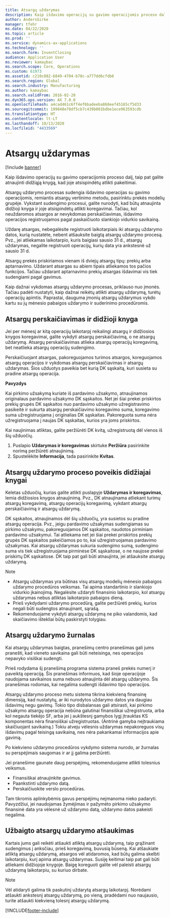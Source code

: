 ```yaml
---
title: Atsargų uždarymas
description: Kaip išdavimo operacijų su gavimo operacijomis proceso dalį, taip pat galite atnaujinti didžiąją knygą, kad joje atsispindėtų atlikti pakeitimai.
author: AndersGirke
manager: tfehr
ms.date: 04/22/2020
ms.topic: article
ms.prod: ''
ms.service: dynamics-ax-applications
ms.technology: ''
ms.search.form: InventClosing
audience: Application User
ms.reviewer: kamaybac
ms.search.scope: Core, Operations
ms.custom: 61973
ms.assetid: c210c882-6849-4704-b78c-a777dd6cfdb6
ms.search.region: Global
ms.search.industry: Manufacturing
ms.author: kamaybac
ms.search.validFrom: 2016-02-28
ms.dyn365.ops.version: AX 7.0.0
ms.openlocfilehash: a4cad461c6ff4ef6badeeba868eef45165cf5d33
ms.sourcegitcommit: 199848e78df5cb7c439b001bdbe1ece963593cdb
ms.translationtype: HT
ms.contentlocale: lt-LT
ms.lasthandoff: 10/13/2020
ms.locfileid: "4433569"
---
```

# <a name="inventory-close"></a>Atsargų uždarymas

[!include [banner](../includes/banner.md)]

Kaip išdavimo operacijų su gavimo operacijomis proceso dalį, taip pat galite atnaujinti didžiąją knygą, kad joje atsispindėtų atlikti pakeitimai.

Atsargų uždarymo procesas sudengia išdavimo operacijas su gavimo operacijomis, remiantis atsargų vertinimo metodu, pasirinktu prekės modelių grupėje. Vykstant sudengimo procesui, galite nurodyti, kad būtų atnaujinta didžioji knyga ir joje atsispindėtų atlikti koregavimai. Tačiau, kol neuždaromos atsargos ar nevykdomas perskaičiavimas, išdavimo operacijos registruojamos pagal paskaičiuoto slankiojo vidurkio savikainą. 

Uždarę atsargas, nebegalėsite registruoti laikotarpiais iki atsargų uždarymo datos, kurią nustatėte, nebent atšauksite baigtą atsargų uždarymo procesą. Pvz., jei atliekamas laikotarpio, kuris baigiasi sausio 31 d., atsargų uždarymas, negalite registruoti operacijų, kurių data yra ankstesnė už sausio 31 d. 

Atsargų prekės priskiriamos vienam iš dviejų atsargų tipų: prekių arba aptarnavimo. Uždarant atsargas su abiem tipais atliekamos tos pačios funkcijos. Tačiau uždarant aptarnavimo prekių atsargas išdavimai vis tiek sudengiami pagal gavimus. 

Kaip dažnai vykdomas atsargų uždarymo procesas, priklauso nuo įmonės. Tačiau padėti nustatyti, kaip dažnai reikėtų atlikti atsargų uždarymą, turėtų operacijų apimtis. Paprastai, dauguma įmonių atsargų uždarymus vykdo kartu su jų mėnesio pabaigos uždarymo ir suderinimo procedūromis.

## <a name="inventory-recalculation-and-the-general-ledger"></a>Atsargų perskaičiavimas ir didžioji knyga
Jei per mėnesį ar kitą operacijų laikotarpį reikalingi atsargų ir didžiosios knygos koregavimai, galite vykdyti atsargų perskaičiavimą, o ne atsargų uždarymą. Atsargų perskaičiavimas atlieka atsargų operacijų koregavimą, bet neatlieka atsargų operacijų sudengimo. 

Perskaičiuojant atsargas, pakoreguojamos turimos atsargos, koreguojamos atsargų operacijos ir vykdomas atsargų perskaičiavimas ir atsargų uždarymas. Šios užduotys paveikia bet kurią DK sąskaitą, kuri susieta su pradine atsargų operacija. 

**Pavyzdys** 

Kai pirkimo užsakymą kuriate iš pardavimo užsakymo, atnaujinamos originalaus pardavimo užsakymo DK sąskaitos. Net jei šiai prekei priskirtos prekių grupės DK sąskaitos nuo pardavimo užsakymo užregistravimo pasikeitė ir sukurta atsargų perskaičiavimo koregavimo suma, koregavimo suma užregistruojama į originalias DK sąskaitas. Pakoreguota suma nėra užregistruojama į naujas DK sąskaitas, kurios yra joms priskirtos. 

Kai naujinimas atliktas, galite peržiūrėti DK kvitą, užregistruotą dėl vienos iš šių užduočių.

1.  Puslapio **Uždarymas ir koregavimas** skirtuke **Peržiūra** pasirinkite norimą peržiūrėti atnaujinimą.
2.  Spustelėkite **Informacija**, tada pasirinkite **Kvitas**.

## <a name="effects-of-the-inventory-close-process-on-the-general-ledger"></a>Atsargų uždarymo proceso poveikis didžiajai knygai
Keletas užduočių, kurias galite atlikti puslapyje **Uždarymas ir koregavimas**, lemia didžiosios knygos atnaujinimą. Pvz., DK atnaujinama atliekant turimų atsargų koregavimą, atsargų operacijų koregavimą, vykdant atsargų perskaičiavimą ir atsargų uždarymą. 

DK sąskaitos, atnaujinamos dėl šių užduočių, yra susietos su pradine atsargų operacija. Pvz., jeigu pardavimo užsakymas sudengiamas su pirkimo užsakymu, pakoreguojamos DK sąskaitos, naudotos pirminiam pardavimo užsakymui. Tai atliekama net jei šiai prekei priskirtos prekių grupės DK sąskaitos pakeičiamos po to, kai užregistruojamas pardavimo užsakymas. Kai atsargų uždarymas sukuria sudengimo sumą, sudengimo suma vis tiek užregistruojama pirminėse DK sąskaitose, o ne naujose prekei priskirtų DK sąskaitose. DK taip pat gali būti atnaujinta, jei atšauksite atsargų uždarymą. 

> [!NOTE] 
> - Atsargų uždarymas yra būtinas visų atsargų modelių mėnesio pabaigos uždarymo procedūros veiksmas. Tai apima standartinio ir slankiojo vidurkio įkainojimą. Negalėsite uždaryti finansinio laikotarpio, kol atsargų uždarymas nebus atliktas laikotarpio pabaigos dieną.
> - Prieš vykdydami uždarymo procedūrą, galite peržiūrėti prekių, kurios negali būti sudengtos atnaujinant, sąrašą.
> - Rekomenduojame vykdyti atsargų uždarymą ne piko valandomis, kad skaičiavimo ištekliai būtų paskirstyti tolygiau.

## <a name="the-inventory-close-log"></a> Atsargų uždarymo žurnalas
Kai atsargų uždarymas baigtas, pranešimų centro pranešimas gali jums pranešti, kad vieneto savikaina gali būti neteisinga, nes operacijos nepavyko visiškai sudengti. 

Prieš rodydama šį pranešimą programa sistema praneš prekės numerį ir paveiktą operaciją. Šis pranešimas informuos, kad šioje operacijoje naudojama savikainos suma nebuvo atnaujinta dėl atsargų uždarymo. Šis pranešimas rodomas, kai negalima sudengti išdavimo tipo operacijos. 

Atsargų uždarymo proceso metu sistema tikrina kiekvieną finansinę dimensiją, kad nustatytų, ar iki nurodytos uždarymo datos yra daugiau išdavimų negu gavimų. Tokio tipo disbalansas gali atsirasti, kai pirkimo užsakymo atsargų operacija nebūna galutinai finansiškai užregistruota, arba kol negauta tiekėjo SF, arba jei į aukštesnį gamybos lygį įtrauktas KS komponentas nėra finansiškai užregistruotas. (Antrinė gamyba neįtraukiama skaičiuojant savikainą.) Tokiu atveju vėlesnis uždarymas nepakoreguos visų išdavimų pagal teisingą savikainą, nes nėra pakankamai informacijos apie gavimą. 

Po kiekvieno uždarymo procedūros vykdymo sistema nurodo, ar žurnalas su perspėjimais saugomas ir ar jį galima peržiūrėti. 

Jei pranešime gaunate daug perspėjimų, rekomenduojame atlikti tolesnius veiksmus.

-   Finansiškai atnaujinkite gavimus.
-   Paankstinti uždarymo datą.
-   Perskaičiuokite verslo procedūras.

Tam tikromis aplinkybėmis gavus perspėjimų neįmanoma nieko padaryti. Pavyzdžiui, jei naudojamas žymėjimas ir pažymėto pirkimo užsakymo finansinė data yra vėlesnė už uždarymo datą, uždarymo datos pakeisti negalima.

## <a name="reversing-a-completed-inventory-close"></a>Užbaigto atsargų uždarymo atšaukimas
Kartais jums gali reikėti atšaukti atliktą atsargų uždarymą, taip grąžinant sudengimus į anksčiau, prieš koregavimą, buvusią būseną. Kai atšaukiate atliktą atsargų uždarymą, atsargos vėl atidaromos, kad būtų galima skelbti laikotarpiu, kurį apima atsargų uždarymas. Susiję keitimai taip pat gali būti atliekami didžiojoje knygoje. Baigę koreguoti galite vėl paleisti atsargų uždarymą laikotarpiu, su kuriuo dirbate. 

> [!NOTE] 
> Vėl atidaryti galima tik paskutinį uždarytą atsargų laikotarpį. Norėdami atšaukti ankstesnį atsargų uždarymą, po vieną, pradėdami nuo naujausio, turite atšaukti kiekvieną tolesnį atsargų uždarymą.



[!INCLUDE[footer-include](../../includes/footer-banner.md)]